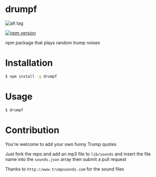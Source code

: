 # drumpf

![alt
tag](http://marxiststudent.com/wp-content/uploads/2016/04/trump_flicker_face_yess.jpg?w=640)

[![npm
version](https://badge.fury.io/js/drumpf.svg)](https://badge.fury.io/js/drumpf)

npm package that plays random trump noises

# Installation

```sh
$ npm install -g drumpf
```
# Usage

```sh
$ drumpf
```

# Contribution

You're welcome to add your own funny Trump quotes

Just fork the repo and add an mp3 file to `lib/sounds`  and insert the file name into the
`sounds.json` array then submit a pull request


Thanks to `http://www.trumpsounds.com` for the sound files
